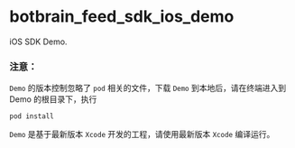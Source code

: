 # botbrain_feed_sdk_ios_demo

iOS SDK Demo.


### 注意：

`Demo` 的版本控制忽略了 `pod` 相关的文件，下载 `Demo` 到本地后，请在终端进入到 Demo 的根目录下，执行

```
pod install
```


`Demo` 是基于最新版本 `Xcode` 开发的工程，请使用最新版本 `Xcode` 编译运行。